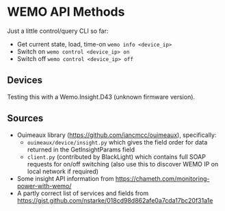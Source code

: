 
# WEMO API Methods

Just a little control/query CLI so far:

* Get current state, load, time-on  `wemo info <device_ip>`
* Switch on `wemo control <device_ip> on`
* Switch off `wemo control <device_ip> off`

## Devices

Testing this with a Wemo.Insight.D43 (unknown firmware version).

## Sources

* Ouimeaux library (https://github.com/iancmcc/ouimeaux), specifically:
    * `ouimeaux/device/insight.py` which gives the field order for data returned in the GetInsightParams field
    * `client.py` (contributed by BlackLight) which contains full SOAP requests for on/off switching (also use this to discover WEMO IP on local network if required)
* Some insight API information from https://chameth.com/monitoring-power-with-wemo/
* A partly correct list of services and fields from https://gist.github.com/nstarke/018cd98d862afe0a7cda17bc20f31a1e
